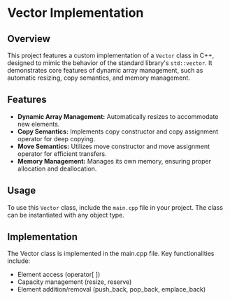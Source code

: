 # Vector Implementation

## Overview
This project features a custom implementation of a `Vector` class in C++, designed to mimic the behavior of the standard library's `std::vector`. It demonstrates core features of dynamic array management, such as automatic resizing, copy semantics, and memory management.

## Features
- **Dynamic Array Management:** Automatically resizes to accommodate new elements.
- **Copy Semantics:** Implements copy constructor and copy assignment operator for deep copying.
- **Move Semantics:** Utilizes move constructor and move assignment operator for efficient transfers.
- **Memory Management:** Manages its own memory, ensuring proper allocation and deallocation.

## Usage
To use this `Vector` class, include the `main.cpp` file in your project. The class can be instantiated with any object type.

## Implementation
The Vector class is implemented in the main.cpp file. Key functionalities include:

- Element access (operator[ ])
- Capacity management (resize, reserve)
- Element addition/removal (push_back, pop_back, emplace_back)